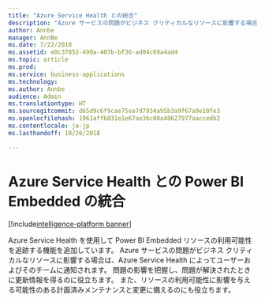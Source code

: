 ```yaml
---
title: "Azure Service Health との統合"
description: "Azure サービスの問題がビジネス クリティカルなリソースに影響する場合は、Azure Service Health によってユーザーおよびそのチームに通知されます。"
author: Annbe
manager: AnnBe
ms.date: 7/22/2018
ms.assetid: e0c37853-490a-407b-bf36-ad04c69a4ad4
ms.topic: article
ms.prod: 
ms.service: business-applications
ms.technology: 
ms.author: Annbe
audience: Admin
ms.translationtype: HT
ms.sourcegitcommit: d65d9c6f9cae75ea7d7934a95b3a9f67a9e10fe3
ms.openlocfilehash: 1961affb831e1e67ae36c00a48627977aaccedb2
ms.contentlocale: ja-jp
ms.lasthandoff: 10/26/2018

---
```

#  <a name="power-bi-embedded-integration-with-azure-service-health"></a>Azure Service Health との Power BI Embedded の統合 

[!include[intelligence-platform banner](../../includes/intelligence-platform.md)]




Azure Service Health を使用して Power BI Embedded リソースの利用可能性を追跡する機能を追加しています。 Azure サービスの問題がビジネス クリティカルなリソースに影響する場合は、Azure Service Health によってユーザーおよびそのチームに通知されます。 問題の影響を把握し、問題が解決されたときに更新情報を得るのに役立ちます。 また、リソースの利用可能性に影響を与える可能性のある計画済みメンテナンスと変更に備えるのにも役立ちます。 

